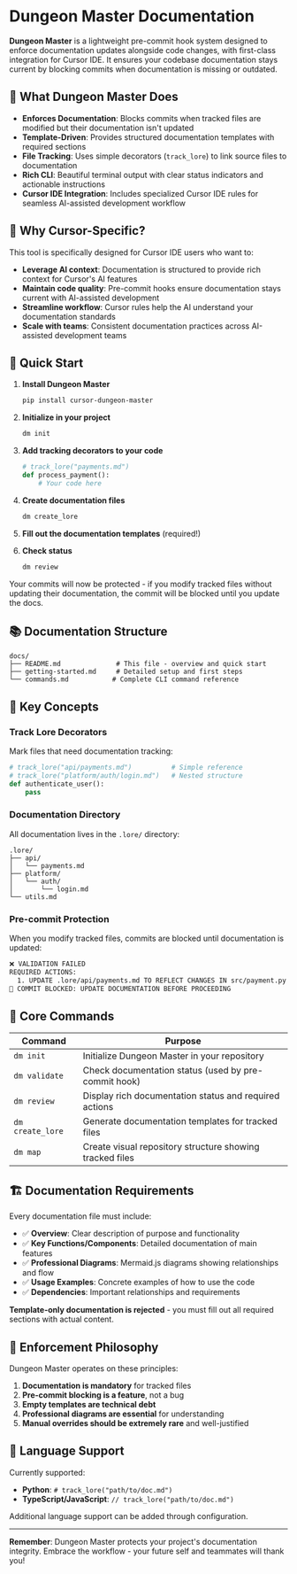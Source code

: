 # Dungeon Master Documentation

**Dungeon Master** is a lightweight pre-commit hook system designed to enforce documentation updates alongside code changes, with first-class integration for Cursor IDE. It ensures your codebase documentation stays current by blocking commits when documentation is missing or outdated.

## 🎯 What Dungeon Master Does

- **Enforces Documentation**: Blocks commits when tracked files are modified but their documentation isn't updated
- **Template-Driven**: Provides structured documentation templates with required sections
- **File Tracking**: Uses simple decorators (`track_lore`) to link source files to documentation
- **Rich CLI**: Beautiful terminal output with clear status indicators and actionable instructions
- **Cursor IDE Integration**: Includes specialized Cursor IDE rules for seamless AI-assisted development workflow

## 🎯 Why Cursor-Specific?

This tool is specifically designed for Cursor IDE users who want to:

- **Leverage AI context**: Documentation is structured to provide rich context for Cursor's AI features
- **Maintain code quality**: Pre-commit hooks ensure documentation stays current with AI-assisted development
- **Streamline workflow**: Cursor rules help the AI understand your documentation standards
- **Scale with teams**: Consistent documentation practices across AI-assisted development teams

## 🚀 Quick Start

1. **Install Dungeon Master**

   ```bash
   pip install cursor-dungeon-master
   ```

2. **Initialize in your project**

   ```bash
   dm init
   ```

3. **Add tracking decorators to your code**

   ```python
   # track_lore("payments.md")
   def process_payment():
       # Your code here
   ```

4. **Create documentation files**

   ```bash
   dm create_lore
   ```

5. **Fill out the documentation templates** (required!)

6. **Check status**
   ```bash
   dm review
   ```

Your commits will now be protected - if you modify tracked files without updating their documentation, the commit will be blocked until you update the docs.

## 📚 Documentation Structure

```
docs/
├── README.md              # This file - overview and quick start
├── getting-started.md     # Detailed setup and first steps
└── commands.md           # Complete CLI command reference
```

## 🔗 Key Concepts

### Track Lore Decorators

Mark files that need documentation tracking:

```python
# track_lore("api/payments.md")          # Simple reference
# track_lore("platform/auth/login.md")   # Nested structure
def authenticate_user():
    pass
```

### Documentation Directory

All documentation lives in the `.lore/` directory:

```
.lore/
├── api/
│   └── payments.md
├── platform/
│   └── auth/
│       └── login.md
└── utils.md
```

### Pre-commit Protection

When you modify tracked files, commits are blocked until documentation is updated:

```bash
❌ VALIDATION FAILED
REQUIRED ACTIONS:
  1. UPDATE .lore/api/payments.md TO REFLECT CHANGES IN src/payment.py
🛑 COMMIT BLOCKED: UPDATE DOCUMENTATION BEFORE PROCEEDING
```

## 🎯 Core Commands

| Command          | Purpose                                                  |
| ---------------- | -------------------------------------------------------- |
| `dm init`        | Initialize Dungeon Master in your repository             |
| `dm validate`    | Check documentation status (used by pre-commit hook)     |
| `dm review`      | Display rich documentation status and required actions   |
| `dm create_lore` | Generate documentation templates for tracked files       |
| `dm map`         | Create visual repository structure showing tracked files |

## 🏗️ Documentation Requirements

Every documentation file must include:

- ✅ **Overview**: Clear description of purpose and functionality
- ✅ **Key Functions/Components**: Detailed documentation of main features
- ✅ **Professional Diagrams**: Mermaid.js diagrams showing relationships and flow
- ✅ **Usage Examples**: Concrete examples of how to use the code
- ✅ **Dependencies**: Important relationships and requirements

**Template-only documentation is rejected** - you must fill out all required sections with actual content.

## 🚨 Enforcement Philosophy

Dungeon Master operates on these principles:

1. **Documentation is mandatory** for tracked files
2. **Pre-commit blocking is a feature**, not a bug
3. **Empty templates are technical debt**
4. **Professional diagrams are essential** for understanding
5. **Manual overrides should be extremely rare** and well-justified

## 🔧 Language Support

Currently supported:

- **Python**: `# track_lore("path/to/doc.md")`
- **TypeScript/JavaScript**: `// track_lore("path/to/doc.md")`

Additional language support can be added through configuration.

---

**Remember**: Dungeon Master protects your project's documentation integrity. Embrace the workflow - your future self and teammates will thank you!
